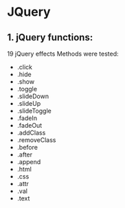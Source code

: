 # JQuery

## 1. jQuery functions:


19 jQuery effects Methods were tested:

- .click
- .hide
- .show
- .toggle
- .slideDown
- .slideUp
- .slideToggle
- .fadeIn
- .fadeOut
- .addClass
- .removeClass
- .before
- .after
- .append
- .html
- .css
- .attr
- .val
- .text
